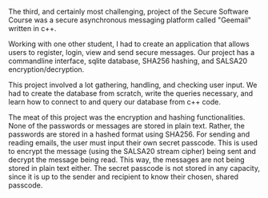 The third, and certainly most challenging, project of the Secure Software Course was a secure asynchronous messaging platform called "Geemail" written in c++.

Working with one other student, I had to create an application that allows users to register, login, view and send secure messages. Our project has a commandline interface, sqlite database, SHA256 hashing, and SALSA20 encryption/decryption. 

This project involved a lot gathering, handling, and checking user input. We had to create the database from scratch, write the queries necessary, and learn how to connect to and query our database from c++ code. 

The meat of this project was the encryption and hashing functionalities. None of the passwords or messages are stored in plain text. Rather, the passwords are stored in a hashed format using SHA256. For sending and reading emails, the user must input their own secret passcode. This is used to encrypt the message (using the SALSA20 stream cipher) being sent and decrypt the message being read. This way, the messages are not being stored in plain text either. The secret passcode is not stored in any capacity, since it is up to the sender and recipient to know their chosen, shared passcode. 
